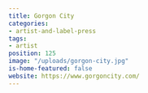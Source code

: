 ```yaml
---
title: Gorgon City
categories:
- artist-and-label-press
tags:
- artist
position: 125
image: "/uploads/gorgon-city.jpg"
is-home-featured: false
website: https://www.gorgoncity.com/
---
```


